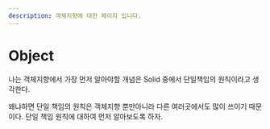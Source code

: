 ```yaml
---
description: 객체지향에 대한 페이지 입니다.
---
```


# Object

 나는 객체지향에서 가장 먼저 알아야할 개념은 Solid 중에서 단일책임의 원칙이라고 생각한다.

 왜냐하면 단일 책임의 원칙은 객체지향 뿐만아니라 다른 여러곳에서도 많이 쓰이기 때문이다. 단일 책임 원칙에 대하여 먼저 알아보도록 하자.



